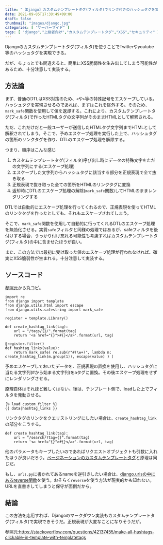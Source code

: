 ```yaml
---
title: "【Django】カスタムテンプレートタグ(フィルタ)でリンク付きのハッシュタグを実現する。【#から始まる正規表現】"
date: 2021-09-05T17:30:49+09:00
draft: false
thumbnail: "images/django.jpg"
categories: [ "サーバーサイド" ]
tags: [ "django","上級者向け","カスタムテンプレートタグ","XSS","セキュリティ" ]
---
```


Djangoのカスタムテンプレートタグ(フィルタ)を使うことでTwitterやyoutube等のハッシュタグを実現できる。

だが、ちょっとでも間違えると、簡単にXSS脆弱性を生み出してしまう可能性があるため、十分注意して実装する。

## 方法論

まず、普通のDTLはXSS対策のため、`<`や`>`等の特殊記号をエスケープしている。ハッシュタグを実現させるのであれば、まずはこれを除外する。そのため、`mark_safe`関数を使用して値を返却する。これにより、カスタムテンプレートタグ(フィルタ)で作ったHTMLタグの文字列がそのままHTMLとして解釈される。

ただ、これだけだと一般ユーザーが送信したHTMLタグ文字列までHTMLとして解釈されてしまう。そこで、予めエスケープ処理を実行した上で、ハッシュタグの箇所のリンクタグを作り、DTLのエスケープ処理を解除する。

つまり、順序はこんな感じ

1. カスタムテンプレートタグ(フィルタ)呼び出し時にデータの特殊文字をただの文字列にする(エスケープ処理)
1. エスケープした文字列からハッシュタグに該当する部分を正規表現で全て抜き取る
1. 正規表現で抜き取った全ての箇所をHTMLのリンクタグに変換
1. 返却時にDTLのエスケープ処理の解除(`mark_safe`関数)してHTMLのままレンダリングする

DTLでは自動的にエスケープ処理を行ってくれるので、正規表現を使ってHTMLのリンクタグを作ったとしても、それもエスケープされてしまう。

そこで、`mark_safe`関数を使用して自動的に行ってくれるDTLのエスケープ処理を無効化させる。実質`safe`フィルタと同様の処理ではあるが、safeフィルタを後付けする場合、うっかり付け忘れる可能性も考慮すればカスタムテンプレートタグ(フィルタ)の中に含ませたほうが良い。

また、この方法では最初に受け取った値のエスケープ処理が行われなければ、確実にXSS脆弱性が生まれる。十分注意して実装する。

## ソースコード

[参照元](https://stackoverflow.com/questions/42137455/make-all-hashtags-clickable-in-template-with-templatetags)から丸コピ。

    import re
    from django import template
    from django.utils.html import escape
    from django.utils.safestring import mark_safe
    
    register = template.Library()
    
    def create_hashtag_link(tag):
        url = "/tags/{}/".format(tag)
        return '<a href="{}">#{}</a>'.format(url, tag)
    
    @register.filter()
    def hashtag_links(value):
        return mark_safe( re.sub(r"#(\w+)", lambda m: create_hashtag_link(m.group(1)), escape(value) ) ) 
        
予めエスケープしておいたデータを、正規表現の置換を使用し、ハッシュタグに当たる文字列(#から始まる文字列)をaタグに置換。その後エスケープ処理をせずにレンダリングさせる。

原理自体はそれほど難しくはない。後は、テンプレート側で、loadした上でフィルタを発動させる。

    {% load custom_filter %}
    {{ data|hashtag_links }}

リンクタグのリンクをクエリストリングにしたい場合は、`create_hashtag_link`の部分をこうする。

    def create_hashtag_link(tag):
        url = "/search/?tag={}".format(tag)
        return '<a href="{}">#{}</a>'.format(url, tag)

他のパラメータもキープしたいのであればリクエストオブジェクトも引数に入れたほうが良いだろう。[ページネーションのカスタムテンプレートタグ](/post/django-paginator/)と原理は同じだ。

もし、`urls.py`に書かれてあるnameを逆引きしたい場合は、[django.urlsの中にあるreverse関数](https://docs.djangoproject.com/en/3.2/ref/urlresolvers/#reverse)を使う。おそらく`reverse`を使う方法が現実的かも知れない。URLを直書きしてしまうと保守が面倒だから。

## 結論

この方法を応用すれば、Djangoのマークダウン実装もカスタムテンプレートタグ(フィルタ)で実現できそうだ。正規表現が大変なことになりそうだが。

参照元:https://stackoverflow.com/questions/42137455/make-all-hashtags-clickable-in-template-with-templatetags


